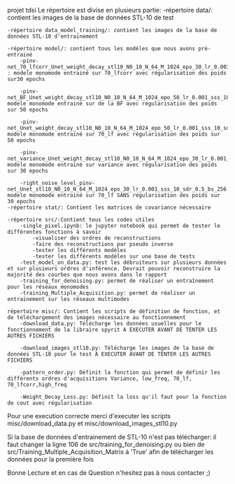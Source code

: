 projet tdsi
Le répertoire est divise en plusieurs partie: 
    -répertoire data/: contient les images de la base de données STL-10 de test

    -répertoire data_model_training/: contient les images de la base de données STL-10 d'entrainement

    -répertoire model/: contient tous les modèles que nous avons pré-entrainé
        -pinv-net_70_lfcorr_Unet_weight_decay_stl10_N0_10_N_64_M_1024_epo_30_lr_0.001_sss_10_sdr_0.5_bs_256.pth : modele monomode entrainé sur 70_lfcorr avec régularisation des poids sur30 epochs

        -pinv-net_BF_Unet_weight_decay_stl10_N0_10_N_64_M_1024_epo_50_lr_0.001_sss_10_sdr_0.5_bs_256.pth modele monomode entrainé sur de la BF avec régularisation des poids sur 50 epochs

        -pinv-net_Unet_weight_decay_stl10_N0_10_N_64_M_1024_epo_50_lr_0.001_sss_10_sdr_0.5_bs_256.pth: modele monomode entrainé sur 70_lf avec régularisation des poids sur 50 epochs 

        -pinv-net_variance_Unet_weight_decay_stl10_N0_10_N_64_M_1024_epo_30_lr_0.001_sss_10_sdr_0.5_bs_256.pth: modele monomode entrainé sur variance avec régularisation des poids sur 30 epochs

        -right_noise_level_pinv-net_Unet_stl10_N0_10_N_64_M_1024_epo_30_lr_0.001_sss_10_sdr_0.5_bs_256.pth: modele monomode entrainé sur 70_lf SANS régularisation des poids sur 30 epochs
    -répertoire stat/: Contient les matrices de covariance nécessaire

    -répertoire src/:Contient tous les codes utiles
        -single_pixel.ipynb: le jupyter notebook qui permet de tester le différentes fonctions à savoir 
            -visualiser des ordres de reconstructions
            -faire des reconstructions par pseudo inverse
            -tester les différents modèles 
            -tester les différents modèles sur une base de tests
        -test_model_on_data.py: test les débruiteurs sur plusieurs données et sur plusieurs ordres d'inférence. Devrait pouvoir reconstruire la majorité des courbes que nous avons dans le rapport
        -training_for_denoising.py: permet de réaliser un entraînement pour les réseaux monomodes
        -training_Multiple_Acquisition.py: permet de réaliser un entrainement sur les réseaux multimodes

    répertoire misc/: Contient les scripts de définition de fonction, et de téléchargement des images nécessaire au fonctionnement 
        -download_data.py: Télécharge les données usuelles pour le fonctionnement de la libraire spyrit A EXECUTER AVANT DE TENTER LES AUTRES FICHIERS

        -download_images_stl10.py: Télécharge les images de la base de données STL-10 pour le test A EXECUTER AVANT DE TENTER LES AUTRES FICHIERS

        -pattern_order.py: Définit la fonction qui permet de définir les différents ordres d'acquisitions Variance, low_freq, 70_lf, 70_lfcorr,high_freq

        -Weight_Decay_Loss.py: Définit la loss qu'il faut pour la fonction de cout avec régularisation
    
Pour une execution correcte merci d'executer les scripts misc/download_data.py et misc/download_images_stl10.py

Si la base de données d'entrainement  de STL-10 n'est pas télécharger: il faut changer la ligne 106 de src/training_for_denoising.py ou bien de src/Training_Multiple_Acquisition_Matrix à 'True' afin de télécharger les données pour la première fois

Bonne Lecture et en cas de Question n'hesitez pas à nous contacter ;)